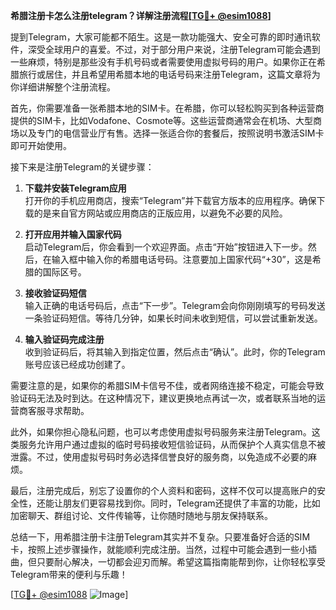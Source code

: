 **希腊注册卡怎么注册telegram？详解注册流程[[TG💪+ @esim1088](https://t.me/s/esim1088)]**

提到Telegram，大家可能都不陌生。这是一款功能强大、安全可靠的即时通讯软件，深受全球用户的喜爱。不过，对于部分用户来说，注册Telegram可能会遇到一些麻烦，特别是那些没有手机号码或者需要使用虚拟号码的用户。如果你正在希腊旅行或居住，并且希望用希腊本地的电话号码来注册Telegram，这篇文章将为你详细讲解整个注册流程。

首先，你需要准备一张希腊本地的SIM卡。在希腊，你可以轻松购买到各种运营商提供的SIM卡，比如Vodafone、Cosmote等。这些运营商通常会在机场、大型商场以及专门的电信营业厅有售。选择一张适合你的套餐后，按照说明书激活SIM卡即可开始使用。

接下来是注册Telegram的关键步骤：

1. **下载并安装Telegram应用**  
   打开你的手机应用商店，搜索“Telegram”并下载官方版本的应用程序。确保下载的是来自官方网站或应用商店的正版应用，以避免不必要的风险。

2. **打开应用并输入国家代码**  
   启动Telegram后，你会看到一个欢迎界面。点击“开始”按钮进入下一步。然后，在输入框中输入你的希腊电话号码。注意要加上国家代码“+30”，这是希腊的国际区号。

3. **接收验证码短信**  
   输入正确的电话号码后，点击“下一步”。Telegram会向你刚刚填写的号码发送一条验证码短信。等待几分钟，如果长时间未收到短信，可以尝试重新发送。

4. **输入验证码完成注册**  
   收到验证码后，将其输入到指定位置，然后点击“确认”。此时，你的Telegram账号应该已经成功创建了。

需要注意的是，如果你的希腊SIM卡信号不佳，或者网络连接不稳定，可能会导致验证码无法及时到达。在这种情况下，建议更换地点再试一次，或者联系当地的运营商客服寻求帮助。

此外，如果你担心隐私问题，也可以考虑使用虚拟号码服务来注册Telegram。这类服务允许用户通过虚拟的临时号码接收短信验证码，从而保护个人真实信息不被泄露。不过，使用虚拟号码时务必选择信誉良好的服务商，以免造成不必要的麻烦。

最后，注册完成后，别忘了设置你的个人资料和密码，这样不仅可以提高账户的安全性，还能让朋友们更容易找到你。同时，Telegram还提供了丰富的功能，比如加密聊天、群组讨论、文件传输等，让你随时随地与朋友保持联系。

总结一下，用希腊注册卡注册Telegram其实并不复杂。只要准备好合适的SIM卡，按照上述步骤操作，就能顺利完成注册。当然，过程中可能会遇到一些小插曲，但只要耐心解决，一切都会迎刃而解。希望这篇指南能帮到你，让你轻松享受Telegram带来的便利与乐趣！

[[TG💪+ @esim1088](https://t.me/s/esim1088) ![Image](https://i.postimg.cc/4NQfJmqS/Snipaste-2025-05-13-00-14-12.png)]